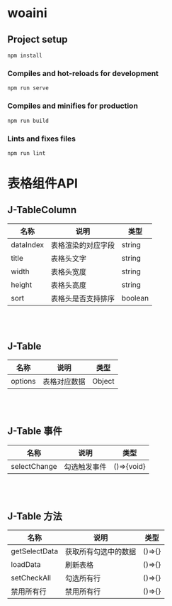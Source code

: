 # woaini

## Project setup
```
npm install
```

### Compiles and hot-reloads for development
```
npm run serve
```

### Compiles and minifies for production
```
npm run build
```

### Lints and fixes files
```
npm run lint
```

# 表格组件API

## J-TableColumn
| 名称 | 说明 | 类型 |
| ---- | ---- | ---- |
| dataIndex | 表格渲染的对应字段 | string |
| title | 表格头文字 | string |
| width | 表格头宽度 | string | number |
| height | 表格头高度 | string | number |
| sort | 表格头是否支持排序 | boolean |

<br>
<br>

## J-Table
| 名称 | 说明 | 类型 |
| ---- | ---- | ---- |
| options | 表格对应数据 | Object |

<br>
<br>

## J-Table 事件
| 名称 | 说明 | 类型 |
| ---- | ---- | ---- |
| selectChange | 勾选触发事件 | ()=>{void} |

<br>
<br>

## J-Table 方法
| 名称 | 说明 | 类型 |
| ---- | ---- | ---- |
| getSelectData | 获取所有勾选中的数据 | ()=>{} |
| loadData | 刷新表格 | ()=>{} |
| setCheckAll | 勾选所有行 | ()=>{} |
| 禁用所有行 | 禁用所有行 | ()=>{} |




